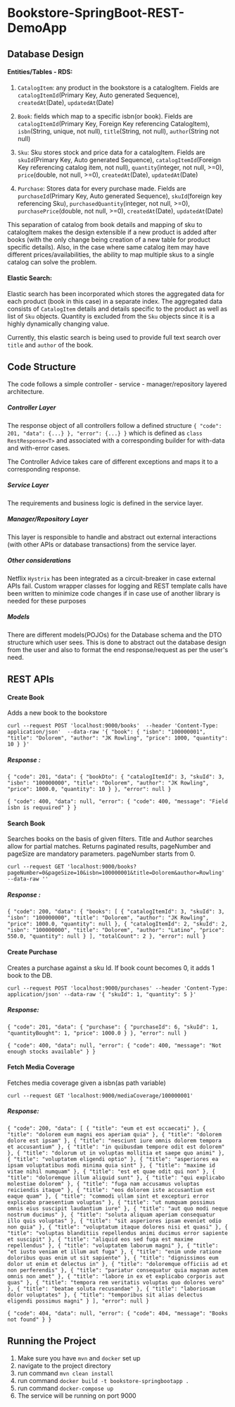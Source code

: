 # Bookstore-SpringBoot-REST-DemoApp

## Database Design

#### Entities/Tables - RDS: 
1. `CatalogItem`: any product in the bookstore is a catalogItem. Fields are `catalogItemId`(Primary Key, Auto generated Sequence),
`createdAt`(Date), `updatedAt`(Date)

2. `Book`: fields which map to a specific isbn(or book). Fields are `catalogItemId`(Primary Key, Foreign Key referencing CatalogItem), 
`isbn`(String, unique, not null), `title`(String, not null), `author`(String not null)

3. `Sku`: Sku stores stock and price data for a catalogItem. Fields are `skuId`(Primary Key, Auto generated Sequence), 
`catalogItemId`(Foreign Key referencing catalog item, not null), `quantity`(integer, not null, >=0), 
`price`(double, not null, >=0), `createdAt`(Date), `updatedAt`(Date)

4. `Purchase`: Stores data for every purchase made. Fields are `purchaseId`(Primary Key, Auto generated Sequence), `skuId`(foreign 
key referencing Sku), `purchasedQuantity`(integer, not null, >=0), `purchasePrice`(double, not null, >=0), `createdAt`(Date),
`updatedAt`(Date)

This separation of catalog from book details and mapping of sku to catalogItem makes the design extensible if a new product 
is added after books (with the only change being creation of a new table for product specific details).  Also, in the case
where same catalog item may have different prices/availabilities, the ability to map multiple skus to a single catalog can solve the
problem.


#### Elastic Search:
Elastic search has been incorporated which stores the aggregated data for each product (book in this case) in a separate index.
The aggregated data consists of `CatalogItem` details and details specific to the product as well as list of `Sku` objects.
Quantity is excluded from the `Sku` objects since it is a highly dynamically changing value.

Currently, this elastic search is being used to provide full text search over `title` and `author` of the book.


## Code Structure
The code follows a simple controller - service - manager/repository layered architecture.

##### Controller Layer
The response object of all controllers follow a defined structure 
`{
     "code": 201,
     "data": {...}
     },
     "error": {...}
 }`
 which is defined as  `class RestResponse<T>` and associated with a corresponding builder for with-data and with-error
 cases.
 
 The Controller Advice takes care of different exceptions and maps it to a corresponding response.
 
 
 ##### Service Layer
 The requirements and business logic is defined in the service layer.
 
 
 ##### Manager/Repository Layer
 This layer is responsible to handle and abstract out external interactions (with other APIs or database transactions) from
 the service layer.
 
 
 ##### Other considerations
 Netflix `Hystrix` has been integrated as a circuit-breaker in case external APIs fail.
 Custom wrapper classes for logging and REST template calls have been written to 
 minimize code changes if in case use of another library is needed for these purposes
 
 
 
 ##### Models
 There are different models(POJOs) for the Database schema and the DTO structure which user sees. This is done to abstract out
 the database design from the user and also to format the end response/request as per the user's need.


## REST APIs
#### Create Book
Adds a new book to the bookstore

`curl --request POST 'localhost:9000/books'  --header 'Content-Type: application/json'  --data-raw '{ "book": { "isbn": "100000001", "title": "Dolorem", "author": "JK Rowling", "price": 1000, "quantity": 10 } }'`

##### Response :
`{
    "code": 201,
    "data": {
        "bookDto": {
            "catalogItemId": 3,
            "skuId": 3,
            "isbn": "100000000",
            "title": "Dolorem",
            "author": "JK Rowling",
            "price": 1000.0,
            "quantity": 10
        }
    },
    "error": null
}`

`{
     "code": 400,
     "data": null,
     "error": {
         "code": 400,
         "message": "Field isbn is requuired"
     }
 }`

#### Search Book
Searches books on the basis of given filters. Title and Author searches allow for partial matches. Returns paginated results,
pageNumber and pageSize are mandatory parameters. pageNumber starts from 0.

`curl --request GET 'localhost:9000/books?pageNumber=0&pageSize=10&isbn=100000001&title=Dolorem&author=Rowling' --data-raw ''`

##### Response :
`{
     "code": 200,
     "data": {
         "books": [
             {
                 "catalogItemId": 3,
                 "skuId": 3,
                 "isbn": "100000000",
                 "title": "Dolorem",
                 "author": "JK Rowling",
                 "price": 1000.0,
                 "quantity": null
             },
             {
                 "catalogItemId": 2,
                 "skuId": 2,
                 "isbn": "100000000",
                 "title": "Dolorem",
                 "author": "Latino",
                 "price": 550.0,
                 "quantity": null
             }
         ],
         "totalCount": 2
     },
     "error": null
 }`


#### Create Purchase
Creates a purchase against a sku Id. If book count becomes 0, it adds 1 book to the DB.

`curl --request POST 'localhost:9000/purchases' --header 'Content-Type: application/json' --data-raw '{ "skuId": 1, "quantity": 5 }'`

##### Response:

`{
     "code": 201,
     "data": {
         "purchase": {
             "purchaseId": 6,
             "skuId": 1,
             "quantityBought": 1,
             "price": 1000.0
         }
     },
     "error": null
 }`
 
 `{
      "code": 400,
      "data": null,
      "error": {
          "code": 400,
          "message": "Not enough stocks available"
      }
  }`

#### Fetch Media Coverage
Fetches media coverage given a isbn(as path variable)

`curl --request GET 'localhost:9000/mediaCoverage/100000001'`

##### Response:

`{
     "code": 200,
     "data": [
         {
             "title": "eum et est occaecati"
         },
         {
             "title": "dolorem eum magni eos aperiam quia"
         },
         {
             "title": "dolorem dolore est ipsam"
         },
         {
             "title": "nesciunt iure omnis dolorem tempora et accusantium"
         },
         {
             "title": "in quibusdam tempore odit est dolorem"
         },
         {
             "title": "dolorum ut in voluptas mollitia et saepe quo animi"
         },
         {
             "title": "voluptatem eligendi optio"
         },
         {
             "title": "asperiores ea ipsam voluptatibus modi minima quia sint"
         },
         {
             "title": "maxime id vitae nihil numquam"
         },
         {
             "title": "est et quae odit qui non"
         },
         {
             "title": "doloremque illum aliquid sunt"
         },
         {
             "title": "qui explicabo molestiae dolorem"
         },
         {
             "title": "fuga nam accusamus voluptas reiciendis itaque"
         },
         {
             "title": "eos dolorem iste accusantium est eaque quam"
         },
         {
             "title": "commodi ullam sint et excepturi error explicabo praesentium voluptas"
         },
         {
             "title": "ut numquam possimus omnis eius suscipit laudantium iure"
         },
         {
             "title": "aut quo modi neque nostrum ducimus"
         },
         {
             "title": "soluta aliquam aperiam consequatur illo quis voluptas"
         },
         {
             "title": "sit asperiores ipsam eveniet odio non quia"
         },
         {
             "title": "voluptatum itaque dolores nisi et quasi"
         },
         {
             "title": "voluptas blanditiis repellendus animi ducimus error sapiente et suscipit"
         },
         {
             "title": "aliquid eos sed fuga est maxime repellendus"
         },
         {
             "title": "voluptatem laborum magni"
         },
         {
             "title": "et iusto veniam et illum aut fuga"
         },
         {
             "title": "enim unde ratione doloribus quas enim ut sit sapiente"
         },
         {
             "title": "dignissimos eum dolor ut enim et delectus in"
         },
         {
             "title": "doloremque officiis ad et non perferendis"
         },
         {
             "title": "pariatur consequatur quia magnam autem omnis non amet"
         },
         {
             "title": "labore in ex et explicabo corporis aut quas"
         },
         {
             "title": "tempora rem veritatis voluptas quo dolores vero"
         },
         {
             "title": "beatae soluta recusandae"
         },
         {
             "title": "laboriosam dolor voluptates"
         },
         {
             "title": "temporibus sit alias delectus eligendi possimus magni"
         }
     ],
     "error": null
 }`
 
 `{
      "code": 404,
      "data": null,
      "error": {
          "code": 404,
          "message": "Books not found"
      }
  }`


## Running the Project
1. Make sure you have `mvn` and `docker` set up
2. navigate to the project directory
3. run command `mvn clean install`
4. run command `docker build -t bookstore-springbootapp .`
5. run command `docker-compose up`
6. The service will be running on port 9000




    